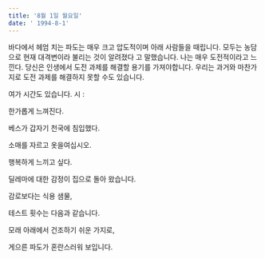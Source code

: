 ```yaml
---
title: '8월 1일 월요일'
date: ' 1994-8-1'
---
```

바다에서 헤엄 치는 파도는 매우 크고 압도적이며 아래 사람들을 때립니다. 모두는 농담으로 현재 대격변이라 불리는 것이 알려졌다 고 말했습니다. 나는 매우 도전적이라고 느낀다. 당신은 인생에서 도전 과제를 해결할 용기를 가져야합니다. 우리는 과거와 마찬가지로 도전 과제를 해결하지 못할 수도 있습니다.

여가 시간도 있습니다. 시 :

한가롭게 느껴진다.

베스가 갑자기 천국에 침입했다.

소매를 자르고 옷을여십시오.

행복하게 느끼고 싶다.

딜레마에 대한 감정이 집으로 돌아 왔습니다.

감로보다는 식용 샘물,

테스트 횟수는 다음과 같습니다.

모래 아래에서 건조하기 쉬운 가지로,

게으른 파도가 혼란스러워 보입니다.

